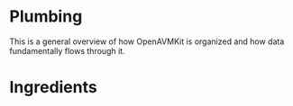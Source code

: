 # Plumbing

This is a general overview of how OpenAVMKit is organized and how data fundamentally flows through it.



# Ingredients

